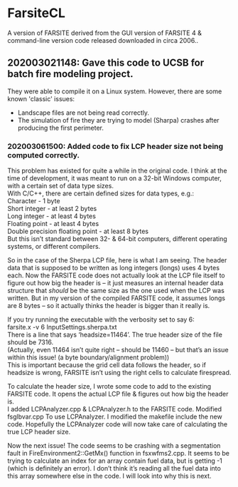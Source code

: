 # FarsiteCL
A version of FARSITE derived from the GUI version of FARSITE 4 &amp; command-line version code released downloaded in circa 2006..

## 202003021148: Gave this code to UCSB for batch fire modeling project.  
They were able to compile it on a Linux system. However, there are some known 'classic' issues:  
  * Landscape files are not being read correctly.
  * The simulation of fire they are trying to model (Sharpa) crashes after producing the first perimeter.
  
### 202003061500: Added code to fix LCP header size not being computed correctly.
This problem has existed for quite a while in the original code. I think at the time of development, it was meant to run on a 32-bit Windows computer, with a  certain set of data type sizes.  
With C/C++, there are certain defined sizes for data types, e.g.:  
                Character                        - 1 byte  
                Short integer                    - at least 2 bytes  
                Long integer                     - at least 4 bytes  
                Floating point                   - at least 4 bytes  
                Double precision floating point  - at least 8 bytes  
But this isn’t standard between 32- & 64-bit computers, different operating systems, or different compilers.  
   
So in the case of the Sherpa LCP file, here is what I am seeing. The header data that is supposed to be written as long integers (longs) uses 4 bytes each. Now  the FARSITE code does not actually look at the LCP file itself to figure out how big the header is – it just measures an internal header data structure that *should* be the same size as the one used when the LCP was written. But in my version of the compiled FARSITE code, it assumes longs are 8 bytes – so it actually thinks the header is bigger than it really is.  
  
If you try running the executable with the verbosity set to say 6:  
    farsite.x -v 6 InputSettings.sherpa.txt  
There is a line that says ‘headsize=11464’. The true header size of the file should be 7316.  
(Actually, even 11464 isn’t quite right – should be 11460 – but that’s an issue within this issue! (a byte boundary/alignment problem))  
This is important because the grid cell data follows the header, so if headsize is wrong, FARSITE isn’t using the right cells to calculate firespread.  
  
To calculate the header size, I wrote some code to add to the existing FARSITE code. It opens the actual LCP file & figures out how  big the header is.  
I added LCPAnalyzer.cpp & LCPAnalyzer.h to the FARSITE code. Modified fsglbvar.cpp To use LCPAnalyzer. I modified the makefile include the new code. Hopefully the LCPAnalyzer code will now take care of calculating the true LCP header size.  
  
Now the next issue! The code seems to be crashing with a segmentation fault in FireEnvironment2::GetMx() function in fsxwfms2.cpp. It seems to be trying to calculate  an index for an array contain fuel data, but is getting -1 (which is definitely an error). I don’t think it’s reading all the fuel data into this array somewhere else in the code. I will look into why this is next.  
